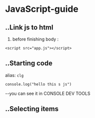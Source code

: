 # JavaScript-guide

## ..Link js to html
1. before finishing body :
```
<script src="app.js"></script>
```
## ..Starting code 
alias: `clg`
```
console.log("hello this s js")
```
--you can see it in CONSOLE DEV TOOLS
## ..Selecting items

